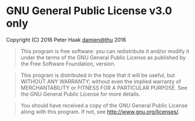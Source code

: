 # GNU General Public License v3.0 only

Copyright (C) 2016 Peter Haak <damien@thu> 2016

> This program is free software: you can redistribute it and/or modify it under the terms of the GNU General Public License as published by the Free Software Foundation, version.

>This program is distributed in the hope that it will be useful, but WITHOUT ANY WARRANTY; without even the implied warranty of MERCHANTABILITY or FITNESS FOR A PARTICULAR PURPOSE. See the GNU General Public License for more details.

> You should have received a copy of the GNU General Public License along with this program. If not, see <http://www.gnu.org/licenses/>.
